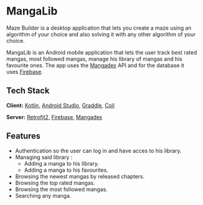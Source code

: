 # MangaLib

Maze Builder is a desktop application that lets you create a maze using an algorithm of your choice and also solving it with any other algorithm of your choice.

MangaLib is an Android mobile application that lets the user track best rated mangas, most followed mangas, manage his library of mangas and his favourite ones. The app uses the [Mangadex](https://api.mangadex.org/docs/) API and for the database it uses [Firebase](https://firebase.google.com).

## Tech Stack

**Client:** [Kotlin](https://kotlinlang.org), [Android Studio](https://developer.android.com), [Graddle](https://gradle.org), [Coil](https://github.com/coil-kt)

**Server:** [Retrofit2](https://square.github.io/retrofit/), [Firebase](https://firebase.google.com), [Mangadex](https://api.mangadex.org/docs/)

## Features

- Authentication so the user can log in and have acces to his library.
- Managing said library :
  - Adding a manga to his library.
  - Adding a manga to his favourites.
- Browsing the newest mangas by released chapters.
- Browsing the top rated mangas.
- Browsing the most followed mangas.
- Searching any manga.
